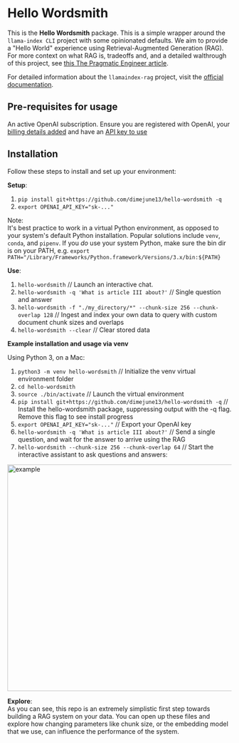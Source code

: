 # Hello Wordsmith

This is the **Hello Wordsmith** package. This is a simple wrapper around the `llama-index CLI` project with some opinionated defaults. We aim to provide a "Hello World" experience using Retrieval-Augmented Generation (RAG). For more context on what RAG is, tradeoffs and, and a detailed walthrough of this project, see [this The Pragmatic Engineer article](https://newsletter.pragmaticengineer.com/p/rag). 

For detailed information about the `llamaindex-rag` project, visit the [official documentation](https://docs.llamaindex.ai/en/stable/getting_started/starter_tools/rag_cli/).

## Pre-requisites for usage

An active OpenAI subscription. Ensure you are registered with OpenAI, your [billing details added](https://platform.openai.com/settings/organization/billing/overview) and have an [API key to use](https://platform.openai.com/api-keys)

## Installation

Follow these steps to install and set up your environment:

**Setup**:
1. `pip install git+https://github.com/dimejune13/hello-wordsmith -q`
2. `export OPENAI_API_KEY="sk-..."`

Note:\
It's best practice to work in a virtual Python environment, as opposed to your system's default  Python installation. Popular solutions include `venv`, `conda`, and `pipenv`. If you *do* use
your system Python, make sure the bin dir is on your PATH, e.g. `export PATH="/Library/Frameworks/Python.framework/Versions/3.x/bin:${PATH}`

**Use**:
1. `hello-wordsmith` // Launch an interactive chat.
2. `hello-wordsmith -q 'What is article III about?'` // Single question and answer
3. `hello-wordsmith -f "./my_directory/*" --chunk-size 256 --chunk-overlap 128` // Ingest and index your own data to query with custom document chunk sizes and overlaps
4. `hello-wordsmith --clear` // Clear stored data

**Example installation and usage via venv**

Using Python 3, on a Mac:

1. `python3 -m venv hello-wordsmith` // Initialize the venv virtual environment folder
2. `cd hello-wordsmith`
3. `source ./bin/activate` // Launch the virtual environment
4. `pip install git+https://github.com/dimejune13/hello-wordsmith -q` // Install the hello-wordsmith package, suppressing output with the -q flag. Remove this flag to see install progress
5. `export OPENAI_API_KEY="sk-..."` // Export your OpenAI key
6. `hello-wordsmith -q 'What is article III about?'` // Send a single question, and wait for the answer to arrive using the RAG
7. `hello-wordsmith --chunk-size 256 --chunk-overlap 64` // Start the interactive assistant to ask questions and answers:

<img width="509" alt="example" src="https://github.com/wordsmith-ai/hello-wordsmith/assets/1094502/beb3df38-734f-49b0-9d46-5d6386779e71">

**Explore**:\
As you can see, this repo is an extremely simplistic first step towards building a RAG system on your data. You can open up these files and explore how changing parameters like chunk size, or the 
embedding model that we use, can influence the performance of the system.
